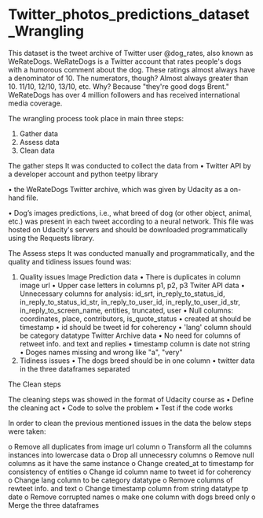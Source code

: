 # Twitter_photos_predictions_dataset_Wrangling

This dataset is the tweet archive of Twitter user @dog_rates, also known as WeRateDogs. WeRateDogs is a Twitter account that rates people's dogs with a humorous comment about the dog. These ratings almost always have a denominator of 10. The numerators, though? Almost always greater than 10. 11/10, 12/10, 13/10, etc. Why? Because "they're good dogs Brent." WeRateDogs has over 4 million followers and has received international media coverage.


The wrangling process took place in main three  steps: 
1.	Gather data 
2.	Assess data 
3.	Clean data 

The gather steps 
It was conducted to collect the data from 
•	Twitter API by a developer account and python teetpy library

•	the WeRateDogs Twitter archive, which was given by Udacity as a on-hand file. 

•	Dog’s images predictions, i.e., what breed of dog (or other object, animal, etc.) was present in each tweet according to a neural network. This file was hosted on Udacity's servers and should be downloaded programmatically using the Requests library. 



The Assess steps 
It was conducted manually and programmatically, and the quality and tidiness issues found was: 
1. Quality issues
Image Prediction data
•	There is duplicates in column image url
•	Upper case letters in columns p1, p2, p3
Twiter API data
•	Unnecessary columns for analysis: id_srt, in_reply_to_status_id, in_reply_to_status_id_str, in_reply_to_user_id, in_reply_to_user_id_str, in_reply_to_screen_name, entities, truncated, user
•	Null columns: coordinates, place, contributors, is_quote_status
•	created at should be timestamp
•	id should be tweet id for coherency
•	'lang' column should be category datatype
Twitter Archive data
•	No need for columns of retweet info. and text and replies
•	timestamp column is date not string
•	Doges names missing and wrong like "a", "very"
2. Tidiness issues
•	The dogs breed should be in one column
•	twitter data in the three dataframes separated

The Clean steps

The cleaning steps was showed in the format of Udacity course as
•	Define the cleaning act 
•	Code to solve the problem 
•	Test if the code works 

In order to clean the previous mentioned issues in the data the below steps were taken:

o	Remove all duplicates from image url column
o	Transform all the columns instances into lowercase data
o	 Drop all unnecessry columns
o	Remove null columns as it have the same instance
o	Change created_at to timestamp for consistency of entities
o	Change id column name to tweet id for coherency
o	Change lang column to be category datatype
o	Remove columns of rewteet info. and text
o	Change timestamp column from string datatype tp date
o	Remove corrupted names
o	make one column with dogs breed only
o	Merge the three dataframes

